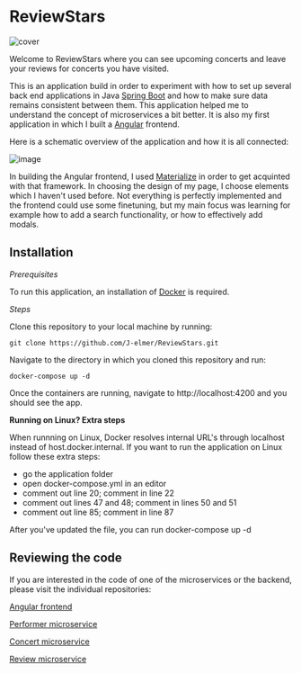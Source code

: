 # ReviewStars
![cover](https://user-images.githubusercontent.com/75163176/167580311-31988630-0a87-47d3-b098-22de4b9442f2.png)

Welcome to ReviewStars where you can see upcoming concerts and leave your reviews for concerts you have visited. 

This is an application build in order to experiment with how to set up several back end applications in Java [Spring Boot](https://spring.io/projects/spring-boot) and how to make sure data remains consistent between them. This application helped me to understand the concept of microservices a bit better. It is also my first application in which I built a [Angular](https://angular.io/) frontend. 

Here is a schematic overview of the application and how it is all connected:

![image](https://user-images.githubusercontent.com/75163176/167581524-06ab10cd-00bf-4ccb-8c32-6bc07dc75ded.png)

In building the Angular frontend, I used [Materialize](https://materializecss.com/) in order to get acquinted with that framework. In choosing the design of my page, I choose elements which I haven't used before. Not everything is perfectly implemented and the frontend could use some finetuning, but my main focus was learning for example how to add a search functionality, or how to effectively add modals. 

## Installation

*Prerequisites*

To run this application, an installation of [Docker](https://docker.io/) is required.

*Steps*

Clone this repository to your local machine by running:

```
git clone https://github.com/J-elmer/ReviewStars.git
```

Navigate to the directory in which you cloned this repository and run:

```
docker-compose up -d
```

Once the containers are running, navigate to http://localhost:4200 and you should see the app.


**Running on Linux? Extra steps**

When runnning on Linux, Docker resolves internal URL's through localhost instead of host.docker.internal. If you want to run the application on Linux follow these extra steps:

- go the application folder
- open docker-compose.yml in an editor
- comment out line 20; comment in line 22
- comment out lines 47 and 48; comment in lines 50 and 51
- comment out line 85; comment in line 87

After you've updated the file, you can run docker-compose up -d


## Reviewing the code

If you are interested in the code of one of the microservices or the backend, please visit the individual repositories:

[Angular frontend](https://github.com/J-elmer/review-stars-frontend)

[Performer microservice](https://github.com/J-elmer/Performer-Microservice)

[Concert microservice](https://github.com/J-elmer/Concert-microservice)

[Review microservice](https://github.com/J-elmer/Review-microservice)
